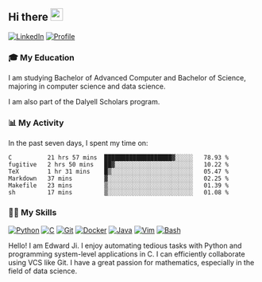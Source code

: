 ## Hi there <a href="#"><img src="https://media.giphy.com/media/hvRJCLFzcasrR4ia7z/giphy.gif" width="25px"></a>

[![LinkedIn](https://img.shields.io/badge/-LinkedIn-blue?style=social&logo=LinkedIn)](https://www.linkedin.com/in/ziao-ji)
[![Profile](https://img.shields.io/badge/-Profile-blue?style=social&logo=Bootstrap)](https://www.jiziao.works)

### 🎓 My Education
     
I am studying Bachelor of Advanced Computer and Bachelor of Science, majoring in computer science and data science. 

I am also part of the Dalyell Scholars program.

### 📊 My Activity

In the past seven days, I spent my time on:

<!--START_SECTION:waka-->

```text
C          21 hrs 57 mins  ███████████████████▓░░░░░   78.93 %
fugitive   2 hrs 50 mins   ██▓░░░░░░░░░░░░░░░░░░░░░░   10.22 %
TeX        1 hr 31 mins    █▒░░░░░░░░░░░░░░░░░░░░░░░   05.47 %
Markdown   37 mins         ▓░░░░░░░░░░░░░░░░░░░░░░░░   02.25 %
Makefile   23 mins         ▒░░░░░░░░░░░░░░░░░░░░░░░░   01.39 %
sh         17 mins         ▒░░░░░░░░░░░░░░░░░░░░░░░░   01.08 %
```

<!--END_SECTION:waka-->

### 💪🏻 My Skills

[![Python](https://img.shields.io/badge/-Python-yellow?style=flat-square&logo=Python)](#-my-skills)
[![C     ](https://img.shields.io/badge/-C-blue?style=flat-square&logo=C)](#-my-skills)
[![Git   ](https://img.shields.io/badge/-Git-grey?style=flat-square&logo=Git)](#-my-skills)
[![Docker](https://img.shields.io/badge/-Docker-grey?style=flat-square&logo=Docker)](#-my-skills)
[![Java  ](https://img.shields.io/badge/-Java-grey?style=flat-square&logo=Java)](#-my-skills)
[![Vim   ](https://img.shields.io/badge/-Vim-grey?style=flat-square&logo=Vim)](#-my-skills)
[![Bash  ](https://img.shields.io/badge/-Bash-grey?style=flat-square&)](#-my-skills)

Hello! I am Edward Ji. I enjoy automating tedious tasks with Python and programming system-level applications in C. I can efficiently collaborate using VCS like Git. I have a great passion for mathematics, especially in the field of data science.
